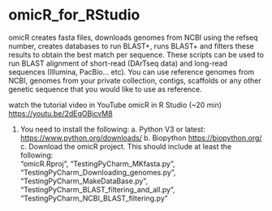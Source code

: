 # omicR_for_RStudio

omicR creates fasta files, downloads genomes from NCBI using the refseq number, creates databases to run BLAST+, runs BLAST+ and filters these results to obtain the best match per sequence. 
These scripts can be used to run BLAST alignment of short-read (DArTseq data) and long-read sequences (Illumina, PacBio… etc). You can use reference genomes from NCBI, genomes from your private collection, contigs, scaffolds or any other genetic sequence that you would like to use as reference. 

watch the tutorial video in YouTube
omicR in R Studio (~20 min)
https://youtu.be/2dEgOBjcvM8 

1)	You need to install the following:
a.	Python V3 or latest: https://www.python.org/downloads/
b.	Biopython https://biopython.org/
c.	Download the omicR project. This should include at least the following:  
“omicR.Rproj”, 
“TestingPyCharm_MKfasta.py”,  
“TestingPyCharm_Downloading_genomes.py”, 
“TestingPyCharm_MakeDataBase.py”, 
“TestingPyCharm_BLAST_filtering_and_all.py”, 
“TestingPyCharm_NCBI_BLAST_filtering.py”
